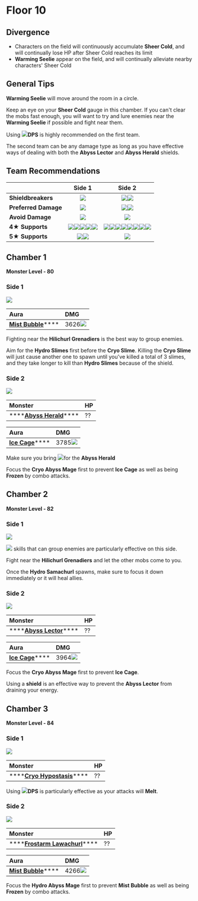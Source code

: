 # Floor 10

## Divergence

* Characters on the field will continuously accumulate **Sheer Cold**, and will continually lose HP after Sheer Cold reaches its limit
* **Warming Seelie** appear on the field, and will continually alleviate nearby characters' Sheer Cold

## General Tips

**Warming Seelie** will move around the room in a circle.

Keep an eye on your **Sheer Cold** gauge in this chamber. If you can't clear the mobs fast enough, you will want to try and lure enemies near the **Warming Seelie** if possible and fight near them.

Using ![](../../.gitbook/assets/pyro_small.png)**DPS** is highly recommended on the first team. 

The second team can be any damage type as long as you have effective ways of dealing with both the **Abyss Lector** and **Abyss Herald** shields.

## Team Recommendations

|  | Side 1 | Side 2 |
| :--- | :---: | :---: |
| **Shieldbreakers** | ![](../../.gitbook/assets/pyro_small.png) | ![](../../.gitbook/assets/pyro_small.png)![](../../.gitbook/assets/cryo_small.png) |
| **Preferred Damage** | ![](../../.gitbook/assets/pyro_small.png) | ![](../../.gitbook/assets/pyro_small.png)![](../../.gitbook/assets/cryo_small.png) |
| **Avoid Damage** | ![](../../.gitbook/assets/cryo_small.png) | ![](../../.gitbook/assets/hydro_small.png) |
| **4**★ **Supports** | ![](../../.gitbook/assets/ui_avataricon_amber.png)![](../../.gitbook/assets/ui_avataricon_bennett.png)![](../../.gitbook/assets/ui_avataricon_xiangling.png)![](../../.gitbook/assets/ui_avataricon_xinyan.png)![](../../.gitbook/assets/ui_avataricon_sucrose.png) | ![](../../.gitbook/assets/ui_avataricon_amber.png)![](../../.gitbook/assets/ui_avataricon_bennett.png)![](../../.gitbook/assets/ui_avataricon_xiangling.png)![](../../.gitbook/assets/ui_avataricon_xinyan.png)![](../../.gitbook/assets/ui_avataricon_chongyun.png)![](../../.gitbook/assets/ui_avataricon_diona.png)![](../../.gitbook/assets/ui_avataricon_kaeya.png)![](../../.gitbook/assets/ui_avataricon_rosaria.png) |
| **5**★ **Supports** | ![](../../.gitbook/assets/ui_avataricon_lumine_anemo.png)![](../../.gitbook/assets/ui_avataricon_venti.png) | ![](../../.gitbook/assets/ui_avataricon_zhongli.png) |

## Chamber 1

**Monster Level - 80**

### Side 1

![](../../.gitbook/assets/10-1-1%20%281%29.png)

| Aura | DMG |
| :--- | :--- |
| [**Mist Bubble**](../../mechanics/auras/bubbles.md)\*\*\*\* | 3626![](../../.gitbook/assets/hydro_small.png) |

Fighting near the **Hilichurl Grenadiers** is the best way to group enemies.

Aim for the **Hydro Slimes** first before the **Cryo Slime**. Killing the **Cryo Slime** will just cause another one to spawn until you've killed a total of 3 slimes, and they take longer to kill than **Hydro Slimes** because of the shield.

### Side 2

![](../../.gitbook/assets/10-1-2%20%281%29.png)

| Monster | HP |
| :--- | :--- |
| \*\*\*\*[**Abyss Herald**](../../monsters/abyss-order/abyss-herald.md)\*\*\*\* | ?? |

| Aura | DMG |
| :--- | :--- |
| [**Ice Cage**](../../mechanics/auras/ice-cage.md)\*\*\*\* | 3785![](../../.gitbook/assets/cryo_small.png) |

Make sure you bring ![](../../.gitbook/assets/cryo_small.png)for the **Abyss Herald**

Focus the **Cryo Abyss Mage** first to prevent **Ice Cage** as well as being **Frozen** by combo attacks.

## Chamber 2

**Monster Level - 82**

### Side 1

![](../../.gitbook/assets/10-2-1%20%281%29.png)

![](../../.gitbook/assets/anemo_small.png) skills that can group enemies are particularly effective on this side.

Fight near the **Hilichurl Grenadiers** and let the other mobs come to you.

Once the **Hydro Samachurl** spawns, make sure to focus it down immediately or it will heal allies.

### Side 2

![](../../.gitbook/assets/10-2-2%20%282%29.png)

| Monster | HP |
| :--- | :--- |
| \*\*\*\*[**Abyss Lector**](../../monsters/abyss-order/abyss-lector.md)\*\*\*\* | ?? |

| Aura | DMG |
| :--- | :--- |
| [**Ice Cage**](../../mechanics/auras/ice-cage.md)\*\*\*\* | 3964![](../../.gitbook/assets/cryo_small.png) |





Focus the **Cryo Abyss Mage** first to prevent **Ice Cage**.

Using a **shield** is an effective way to prevent the **Abyss Lector** from draining your energy.

## Chamber 3

**Monster Level - 84**

### Side 1

![](../../.gitbook/assets/hypostasis-cryo.png)

| Monster | HP |
| :--- | :--- |
| \*\*\*\*[**Cryo Hypostasis**](../../monsters/elites/cryo-hypostasis.md)\*\*\*\* | ?? |

Using ![](../../.gitbook/assets/pyro_small.png)**DPS** is particularly effective as your attacks will **Melt**. 

### Side 2

![](../../.gitbook/assets/10-3-2%20%281%29.png)

| Monster | HP |
| :--- | :--- |
| \*\*\*\*[**Frostarm Lawachurl**](../../monsters/hilichurls/frostarm-lawachurl.md)\*\*\*\* | ?? |

| Aura | DMG |
| :--- | :--- |
| [**Mist Bubble**](../../mechanics/auras/bubbles.md)\*\*\*\* | 4266![](../../.gitbook/assets/hydro_small.png) |

Focus the **Hydro Abyss Mage** first to prevent **Mist Bubble** as well as being **Frozen** by combo attacks.

